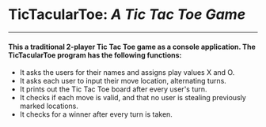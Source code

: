 # **TicTacularToe:** _A Tic Tac Toe Game_
---
#### This a traditional 2-player Tic Tac Toe game as a console application. The TicTacularToe program has the following functions:
- It asks the users for their names and assigns play values X and O.
- It asks each user to input their move location, alternating turns.
- It prints out the Tic Tac Toe board after every user's turn.
- It checks if each move is valid, and that no user is stealing previously marked locations.
- It checks for a winner after every turn is taken. 
